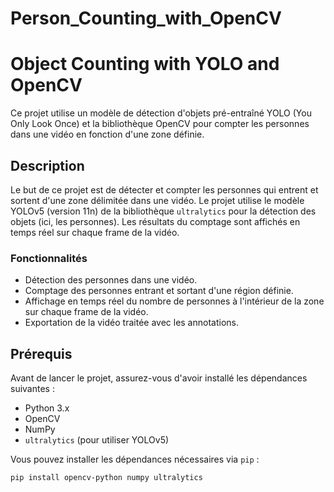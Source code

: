 # Person_Counting_with_OpenCV

# Object Counting with YOLO and OpenCV

Ce projet utilise un modèle de détection d'objets pré-entraîné YOLO (You Only Look Once) et la bibliothèque OpenCV pour compter les personnes dans une vidéo en fonction d'une zone définie.

## Description

Le but de ce projet est de détecter et compter les personnes qui entrent et sortent d'une zone délimitée dans une vidéo. Le projet utilise le modèle YOLOv5 (version 11n) de la bibliothèque `ultralytics` pour la détection des objets (ici, les personnes). Les résultats du comptage sont affichés en temps réel sur chaque frame de la vidéo.

### Fonctionnalités

- Détection des personnes dans une vidéo.
- Comptage des personnes entrant et sortant d'une région définie.
- Affichage en temps réel du nombre de personnes à l'intérieur de la zone sur chaque frame de la vidéo.
- Exportation de la vidéo traitée avec les annotations.

## Prérequis

Avant de lancer le projet, assurez-vous d'avoir installé les dépendances suivantes :

- Python 3.x
- OpenCV
- NumPy
- `ultralytics` (pour utiliser YOLOv5)

Vous pouvez installer les dépendances nécessaires via `pip` :

```bash
pip install opencv-python numpy ultralytics

